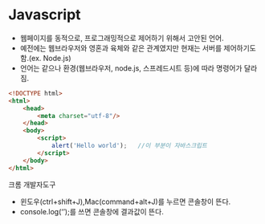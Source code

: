 # Javascript

- 웹페이지를 동적으로, 프로그래밍적으로 제어하기 위해서 고안된 언어.
- 예전에는 웹브라우저와 영혼과 육체와 같은  관계였지만 현재는 서버를 제어하기도 함.(ex. Node.js)
- 언어는 같으나 환경(웹브라우저, node.js, 스프레드시트 등)에 따라 명령어가 달라짐.

```html
<!DOCTYPE html>
<html>
    <head>
        <meta charset="utf-8"/>
    </head>
    <body>
        <script>
            alert('Hello world');   //이 부분이 자바스크립트
        </script>
    </body>
</html>
```

크롬 개발자도구

- 윈도우(ctrl+shift+J),Mac(command+alt+J)를 누르면 콘솔창이 뜬다. 
- console.log(‘’);를 쓰면 콘솔창에 결과값이 뜬다. 